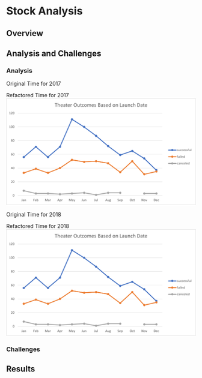 # Stock Analysis

## Overview

## Analysis and Challenges

### Analysis

Original Time for 2017

Refactored Time for 2017
![Refactored Time for 2017](https://github.com/Lindsey-Maag/kickstarter-analysis/blob/main/Theater_Outcomes_vs_Launch.png)

Original Time for 2018

Refactored Time for 2018
![Refactored Time for 2017](https://github.com/Lindsey-Maag/kickstarter-analysis/blob/main/Theater_Outcomes_vs_Launch.png)

### Challenges



## Results
